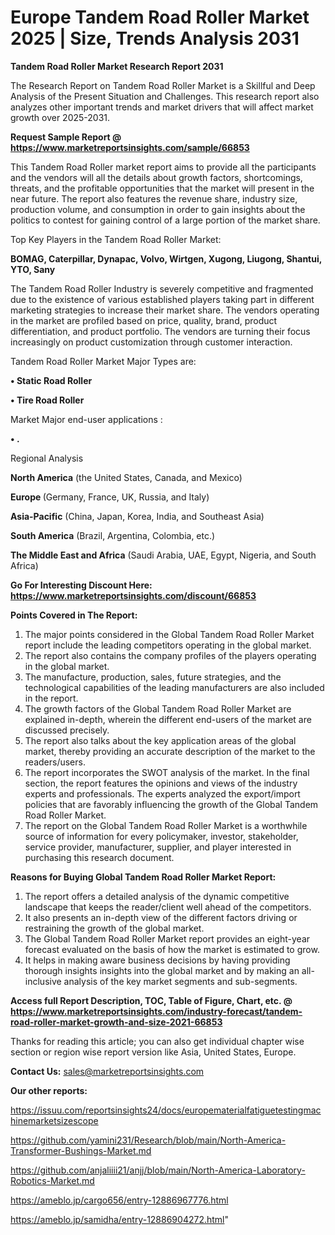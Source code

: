 # Europe Tandem Road Roller Market 2025 | Size, Trends Analysis 2031

<strong>Tandem Road Roller Market Research Report 2031</strong>

The Research Report on Tandem Road Roller Market is a Skillful and Deep Analysis of the Present Situation and Challenges. This research report also analyzes other important trends and market drivers that will affect market growth over 2025-2031.

<strong>Request Sample Report @ <a href=https://www.marketreportsinsights.com/sample/66853>https://www.marketreportsinsights.com/sample/66853</a></strong>

This Tandem Road Roller market report aims to provide all the participants and the vendors will all the details about growth factors, shortcomings, threats, and the profitable opportunities that the market will present in the near future. The report also features the revenue share, industry size, production volume, and consumption in order to gain insights about the politics to contest for gaining control of a large portion of the market share.

Top Key Players in the Tandem Road Roller Market:

<strong>BOMAG, Caterpillar, Dynapac, Volvo, Wirtgen, Xugong, Liugong, Shantui, YTO, Sany</strong>

The Tandem Road Roller Industry is severely competitive and fragmented due to the existence of various established players taking part in different marketing strategies to increase their market share. The vendors operating in the market are profiled based on price, quality, brand, product differentiation, and product portfolio. The vendors are turning their focus increasingly on product customization through customer interaction.

Tandem Road Roller Market Major Types are:

<strong>• Static Road Roller

• Tire Road Roller</strong>

Market Major end-user applications :

<strong>• .</strong>

Regional Analysis

</u><strong><b>North America</b></strong> (the United States, Canada, and Mexico)

<strong><b>Europe </b></strong>(Germany, France, UK, Russia, and Italy)

<strong><b>Asia-Pacific</b></strong> (China, Japan, Korea, India, and Southeast Asia)

<strong><b>South America</b></strong> (Brazil, Argentina, Colombia, etc.)

<strong><b>The Middle East and Africa</b></strong> (Saudi Arabia, UAE, Egypt, Nigeria, and South Africa)

<strong>Go For Interesting Discount Here: <a href=https://www.marketreportsinsights.com/discount/66853>https://www.marketreportsinsights.com/discount/66853</a></strong>

<strong>Points Covered in The Report:</strong>
<ol>
  <li>The major points considered in the Global Tandem Road Roller Market report include the leading competitors operating in the global market.</li>
  <li>The report also contains the company profiles of the players operating in the global market.</li>
  <li>The manufacture, production, sales, future strategies, and the technological capabilities of the leading manufacturers are also included in the report.</li>
  <li>The growth factors of the Global Tandem Road Roller Market are explained in-depth, wherein the different end-users of the market are discussed precisely.</li>
  <li>The report also talks about the key application areas of the global market, thereby providing an accurate description of the market to the readers/users.</li>
  <li>The report incorporates the SWOT analysis of the market. In the final section, the report features the opinions and views of the industry experts and professionals. The experts analyzed the export/import policies that are favorably influencing the growth of the Global Tandem Road Roller Market.</li>
  <li>The report on the Global Tandem Road Roller Market is a worthwhile source of information for every policymaker, investor, stakeholder, service provider, manufacturer, supplier, and player interested in purchasing this research document.</li>
</ol>
<strong>Reasons for Buying Global Tandem Road Roller Market Report:</strong>

<ol>
  <li>The report offers a detailed analysis of the dynamic competitive landscape that keeps the reader/client well ahead of the competitors.</li>
  <li>It also presents an in-depth view of the different factors driving or restraining the growth of the global market.</li>
  <li>The Global Tandem Road Roller Market report provides an eight-year forecast evaluated on the basis of how the market is estimated to grow.</li>
  <li>It helps in making aware business decisions by having providing thorough insights insights into the global market and by making an all-inclusive analysis of the key market segments and sub-segments.</li>
</ol>
<strong>Access full Report Description, TOC, Table of Figure, Chart, etc. @ <a href=https://www.marketreportsinsights.com/industry-forecast/tandem-road-roller-market-growth-and-size-2021-66853>https://www.marketreportsinsights.com/industry-forecast/tandem-road-roller-market-growth-and-size-2021-66853</a></strong>


Thanks for reading this article; you can also get individual chapter wise section or region wise report version like Asia, United States, Europe.

<strong>Contact Us:</strong>
sales@marketreportsinsights.com

<strong>Our other reports:</strong>

<a href=https://issuu.com/reportsinsights24/docs/europematerialfatiguetestingmachinemarketsizescope>https://issuu.com/reportsinsights24/docs/europematerialfatiguetestingmachinemarketsizescope</a>

<a href=https://github.com/yamini231/Research/blob/main/North-America-Transformer-Bushings-Market.md>https://github.com/yamini231/Research/blob/main/North-America-Transformer-Bushings-Market.md</a>

<a href=https://github.com/anjaliiii21/anjj/blob/main/North-America-Laboratory-Robotics-Market.md>https://github.com/anjaliiii21/anjj/blob/main/North-America-Laboratory-Robotics-Market.md</a>

<a href=https://ameblo.jp/cargo656/entry-12886967776.html>https://ameblo.jp/cargo656/entry-12886967776.html</a>

<a href=https://ameblo.jp/samidha/entry-12886904272.html>https://ameblo.jp/samidha/entry-12886904272.html</a>"
